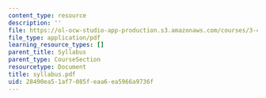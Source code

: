 ```yaml
---
content_type: resource
description: ''
file: https://ol-ocw-studio-app-production.s3.amazonaws.com/courses/3-45-magnetic-materials-spring-2004/28490ea51af7085feaa6ea5966a9736f_syllabus.pdf
file_type: application/pdf
learning_resource_types: []
parent_title: Syllabus
parent_type: CourseSection
resourcetype: Document
title: syllabus.pdf
uid: 28490ea5-1af7-085f-eaa6-ea5966a9736f
---
```

